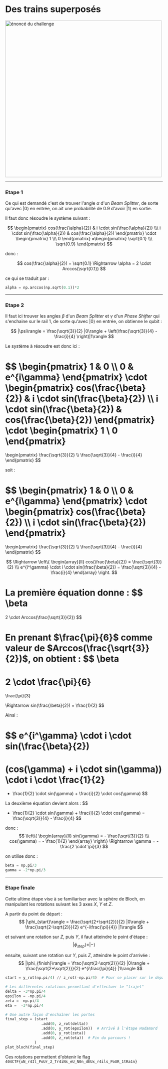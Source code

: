 # Des trains superposés

<img alt="énoncé du challenge" src="enonce.png" width=500>

----

### Etape 1

Ce qui est demandé c'est de trouver l'angle $\alpha$ d'un *Beam Splitter*, de sorte qu'avec $|0\rangle$ en entrée, on ait une probabilité de 0.9 d'avoir $|1\rangle$ en sortie.

Il faut donc résoudre le système suivant :

$$
\begin{pmatrix} cos(\frac{\alpha}{2}) & i \cdot sin(\frac{\alpha}{2}) \\\ i \cdot sin(\frac{\alpha}{2}) & cos(\frac{\alpha}{2}) \end{pmatrix}
\cdot
\begin{pmatrix} 1 \\\ 0 \end{pmatrix} =\begin{pmatrix} \sqrt{0.1} \\\ \sqrt{0.9} \end{pmatrix}
$$

donc :

$$
cos(\frac{\alpha}{2}) = \sqrt{0.1}
\Rightarrow
\alpha = 2 \cdot Arccos(\sqrt{0.1})
$$

ce qui se traduit par :

```py
alpha = np.arccos(np.sqrt(0.1))*2
```

----

### Etape 2

Il faut ici trouver les angles $\beta$ d'un *Beam Splitter* et $\gamma$  d'un *Phase Shifter* qui s'enchaine sur le rail 1, de sorte qu'avec $|0\rangle$ en entrée, on obtienne le qubit :

$$
|\psi\rangle = \frac{\sqrt{3}}{2} |0\rangle + \left(\frac{\sqrt{3}}{4} - \frac{i}{4} \right)|1\rangle
$$

Le système à résoudre est donc ici :

$$
\begin{pmatrix} 1 & 0 \\\ 0 & e^{i\gamma} \end{pmatrix}
\cdot
\begin{pmatrix} cos(\frac{\beta}{2}) & i \cdot sin(\frac{\beta}{2}) \\\ i \cdot sin(\frac{\beta}{2}) & cos(\frac{\beta}{2}) \end{pmatrix}
\cdot \begin{pmatrix} 1 \\ 0 \end{pmatrix}
=
\begin{pmatrix} \frac{\sqrt{3}}{2} \\\ \frac{\sqrt{3}}{4} - \frac{i}{4} \end{pmatrix}
$$

soit :

$$
\begin{pmatrix} 1 & 0 \\\ 0 & e^{i\gamma} \end{pmatrix}
\cdot
\begin{pmatrix} cos(\frac{\beta}{2}) \\\ i \cdot sin(\frac{\beta}{2}) \end{pmatrix}
=
\begin{pmatrix} \frac{\sqrt{3}}{2} \\\ \frac{\sqrt{3}}{4} - \frac{i}{4} \end{pmatrix}
$$

$$
\Rightarrow
\left\{
    \begin{array}{ll}
        cos(\frac{\beta}{2}) = \frac{\sqrt{3}}{2}
        \\\
        e^{i^\gamma} \cdot i \cdot sin(\frac{\beta}{2}) = \frac{\sqrt{3}}{4} - \frac{i}{4}
    \end{array}
\right.
$$

La première équation donne :
$$
\beta
=
2 \cdot Arccos(\frac{\sqrt{3}}{2})
$$

En prenant $\frac{\pi}{6}$ comme valeur de $Arccos(\frac{\sqrt{3}}{2})$, on obtient :
$$
\beta
=
2 \cdot \frac{\pi}{6}
=
\frac{\pi}{3}

\Rightarrow sin(\frac{\beta}{2}) = \frac{1}{2}
$$

Ainsi :

$$
e^{i^\gamma} \cdot i \cdot sin(\frac{\beta}{2})
=
(cos(\gamma) + i \cdot sin(\gamma)) \cdot i \cdot \frac{1}{2}
=
- \frac{1}{2} \cdot sin(\gamma) + \frac{i}{2} \cdot cos(\gamma)
$$

La deuxième équation devient alors :
$$
- \frac{1}{2} \cdot sin(\gamma) + \frac{i}{2} \cdot cos(\gamma)
=
\frac{\sqrt{3}}{4} - \frac{i}{4}
$$

donc :
$$
\left\{
    \begin{array}{ll}
        sin(\gamma) = - \frac{\sqrt{3}}{2}
        \\\
        cos(\gamma) = - \frac{1}{2}
    \end{array}
\right\}
\Rightarrow
\gamma = - \frac{2 \cdot \pi}{3}
$$

on utilise donc :

```py
beta = np.pi/3
gamma = -2*np.pi/3
```

----

### Etape finale

Cette ultime étape vise à se familiariser avec la sphère de Bloch, en manipulant les rotations suivant les 3 axes $X$, $Y$ et $Z$.

A partir du point de départ :
$$
|\phi_{start}\rangle = \frac{\sqrt{2+\sqrt{2}}}{2} |0\rangle + \frac{\sqrt{2-\sqrt{2}}}{2} e^{-i\frac{\pi}{4}} |1\rangle
$$

et suivant une rotation sur $Z$, puis $Y$, il faut atteindre le point d'étape :
$$
|\phi_{step}\rangle = |-\rangle
$$

ensuite, suivant une rotation sur $Y$, puis $Z$, atteindre le point d'arrivée :
$$
|\phi_{finish}\rangle = \frac{\sqrt{2-\sqrt{2}}}{2} |0\rangle + \frac{\sqrt{2+\sqrt{2}}}{2} e^{i\frac{\pi}{4}} |1\rangle
$$


```py
start = y_rot(np.pi/4) // z_rot(-np.pi/4)  # Pour se placer sur le départ

# Les différentes rotations permettant d'effectuer le "trajet"
delta = -3*np.pi/4
epsilon = -np.pi/4
zeta = -np.pi/4
eta =  -3*np.pi/4

# Une autre façon d'enchaîner les portes
final_step = (start
                .add(0, z_rot(delta))
                .add(0, y_rot(epsilon))  # Arrivé à l'étape Hadamard
                .add(0, y_rot(zeta))
                .add(0, z_rot(eta))  # Fin du parcours !
             )
plot_bloch(final_step)
```

Ces rotations permettent d'obtenir le flag `404CTF{uN_r4Il_PoUr_2_Tr4iNs_eU_N0n_dEUx_r4ils_PoUR_1tRa1n}`
